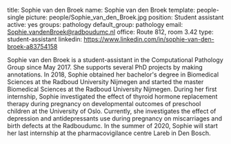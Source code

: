 title: Sophie van den Broek
name: Sophie van den Broek
template: people-single
picture: people/Sophie_van_den_Broek.jpg
position: Student assistant
active: yes
groups: pathology
default_group: pathology
email: Sophie.vandenBroek@radboudumc.nl
office: Route 812, room 3.42
type: student-assistant
linkedin: https://www.linkedin.com/in/sophie-van-den-broek-a83754158

Sophie van den Broek is a student-assistant in the Computational Pathology Group since May 2017. She supports several PhD projects by making annotations. In 2018, Sophie obtained her bachelor's degree in Biomedical Sciences at the Radboud University Nijmegen and started the master Biomedical Sciences at the Radboud University Nijmegen. During her first internship, Sophie investigated the effect of thyroid hormone replacement therapy during pregnancy on developmental outcomes of preschool children at the University of Oslo. Currently, she investigates the effect of depression and antidepressants use during pregnancy on miscarriages and birth defects at the Radboudumc. In the summer of 2020, Sophie will start her last internship at the pharmacovigilance centre Lareb in Den Bosch. 
